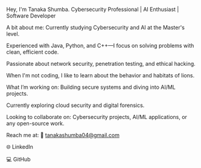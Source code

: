Hey, I'm Tanaka Shumba.
Cybersecurity Professional | AI Enthusiast | Software Developer

A bit about me:
Currently studying Cybersecurity and AI at the Master's level.

Experienced with Java, Python, and C++—I focus on solving problems with clean, efficient code.

Passionate about network security, penetration testing, and ethical hacking.

When I'm not coding, I like to learn about the behavior and habitats of lions.

What I’m working on:
Building secure systems and diving into AI/ML projects.

Currently exploring cloud security and digital forensics.

Looking to collaborate on:
Cybersecurity projects, AI/ML applications, or any open-source work.

Reach me at:
📧 tanakashumba04@gmail.com

🌐 LinkedIn

💻 GitHub

